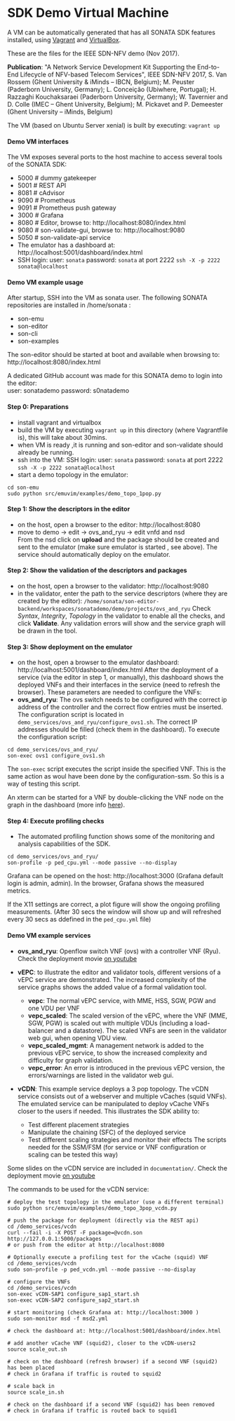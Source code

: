 # SDK Demo Virtual Machine
A VM can be automatically generated that has all SONATA SDK features installed, 
using [Vagrant](https://www.vagrantup.com/) and [VirtualBox](https://www.virtualbox.org/).

These are the files for the IEEE SDN-NFV demo (Nov 2017).

**Publication**: "A Network Service Development Kit Supporting the End-to-End Lifecycle of NFV-based Telecom Services", IEEE SDN-NFV 2017, 
S. Van Rossem (Ghent University & iMinds – IBCN, Belgium); M. Peuster (Paderborn University, Germany); L. Conceição (Ubiwhere, Portugal); H. Razzaghi Kouchaksaraei (Paderborn University, Germany); W. Tavernier and D. Colle (IMEC – Ghent University, Belgium); M. Pickavet and P. Demeester (Ghent University – iMinds, Belgium)

The VM (based on Ubuntu Server xenial) is built by executing: `vagrant up`

#### Demo VM interfaces
The VM exposes several ports to the host machine to access several tools of the SONATA SDK:
* 5000 # dummy gatekeeper
* 5001 # REST API
* 8081 # cAdvisor
* 9090 # Prometheus
* 9091 # Prometheus push gateway 
* 3000 # Grafana
* 8080 # Editor, browse to: http://localhost:8080/index.html
* 9080 # son-validate-gui, browse to: http://localhost:9080 
* 5050 # son-validate-api service 
* The emulator has a dashboard at: http://localhost:5001/dashboard/index.html
* SSH login: user: `sonata` password: `sonata` at port 2222 `ssh -X -p 2222 sonata@localhost`


#### Demo VM example usage

After startup, SSH into the VM as sonata user.
The following SONATA repositories are installed in /home/sonata :
* son-emu
* son-editor
* son-cli
* son-examples

The son-editor should be started at boot and available when browsing to: 
http://localhost:8080/index.html

A dedicated GitHub account was made for this SONATA demo to login into the editor:  
user: sonatademo password: s0natademo

#### Step 0: Preparations
* install vagrant and virtualbox
* build the VM by executing `vagrant up` in this directory (where Vagrantfile is), this will take about 30mins.
* when VM is ready ,it is running and son-editor and son-validate should already be running.
* ssh into the VM: SSH login: user: `sonata` password: `sonata` at port 2222 `ssh -X -p 2222 sonata@localhost`
* start a demo topology in the emulator:
```
cd son-emu
sudo python src/emuvim/examples/demo_topo_1pop.py
```
#### Step 1: Show the descriptors in the editor
* on the host, open a browser to the editor: http://localhost:8080
* move to	demo -> edit -> ovs_and_ryu -> edit vnfd and nsd    
From the nsd click on **upload** and the package should be created and sent to the emulator (make sure emulator is started , see above).
The service should automatically deploy on the emulator. 

#### Step 2: Show the validation of the descriptors and packages
* on the host, open a browser to the validator: http://localhost:9080
* in the validator, enter the path to the service descriptors (where they are created by the editor): 
`/home/sonata/son-editor-backend/workspaces/sonatademo/demo/projects/ovs_and_ryu`
Check *Syntax*, *Integrity*, *Topology* in the validator to enable all the checks, and click **Validate**.
Any validation errors will show and the service graph will be drawn in the tool.

#### Step 3: Show deployment on the emulator
* on the host, open a browser to the emulator dashboard: http://localhost:5001/dashboard/index.html
After the deployment of a service (via the editor in step 1, or manually), this dashboard shows the deployed VNFs and their interfaces in the service (need to refresh the browser).
These parameters are needed to configure the VNFs:
* **ovs_and_ryu**: The ovs switch needs to be configured with the correct ip address of the controller and the correct flow entries must be inserted. The configuration script is located in `demo_services/ovs_and_ryu/configure_ovs1.sh`. The correct IP addresses should be filled (check them in the dashboard). To execute the configuration script: 
```
cd demo_services/ovs_and_ryu/
son-exec ovs1 configure_ovs1.sh
```
The `son-exec` script executes the script inside the specified VNF. This is the same action as woul have been done by the configuration-ssm. So this is a way of testing this script.

An xterm can be started for a VNF by double-clicking the VNF node on the graph in the dashboard (more info [here](https://github.com/sonata-nfv/son-emu/wiki/VNF-configuration-terminal)).

#### Step 4: Execute profiling checks
* The automated profiling function shows some of the monitoring and analysis capabilities of the SDK.
```
cd demo_services/ovs_and_ryu/
son-profile -p ped_cpu.yml --mode passive --no-display
```
Grafana can be opened on the host: http://localhost:3000  (Grafana default login is admin, admin).
In the browser, Grafana shows the measured metrics.

If the X11 settings are correct, a plot figure will show the ongoing profiling measurements.
(After 30 secs the window will show up and will refreshed every 30 secs as ddefined in the `ped_cpu.yml` file)

#### Demo VM example services

* **ovs_and_ryu**: Openflow switch VNF (ovs) with a controller VNF (Ryu).
Check the deployment movie [on youtube](https://www.youtube.com/watch?v=J14mb79Fwmc&t=445s)

* **vEPC**: to illustrate the editor and validator tools, different versions of a vEPC service are demonstrated. The increased complexity of the service graphs shows the added value of a formal validation tool.
  * **vepc**: The normal vEPC service, with MME, HSS, SGW, PGW and one VDU per VNF
  * **vepc_scaled**: The scaled version of the vEPC, where the VNF (MME, SGW, PGW) is scaled out with multiple VDUs (including a load-balancer and a datastore). The scaled VNFs are seen in the validator web gui, when opening VDU view.
  * **vepc_scaled_mgmt**: A management network is added to the previous vEPC service, to show the increased complexity and difficulty for graph validation.
  * **vepc_error**: An error is introduced in the previous vEPC version, the errors/warnings are listed in the validator web gui.

* **vCDN**: This example service deploys a 3 pop topology.  The vCDN service consists out of a webserver and multiple vCaches (squid VNFs). The emulated service can be manipulated to deploy vCache VNFs closer to the users if needed.
This illustrates the SDK ability to:
  * Test different placement strategies
  * Manipulate the chaining (SFC) of the deployed service
  * Test different scaling strategies and monitor their effects
The scripts needed for the SSM/FSM (for service or VNF configuration or scaling can be tested this way)

Some slides on the vCDN service are included in `documentation/`.
Check the deployment movie [on youtube](https://youtu.be/n-On-yGdWJw)

The commands to be used for the vCDN service:
```
# deploy the test topology in the emulator (use a different terminal)
sudo python src/emuvim/examples/demo_topo_3pop_vcdn.py

# push the package for deployment (directly via the REST api)
cd /demo_services/vcdn
curl --fail -i -X POST -F package=@vcdn.son http://127.0.0.1:5000/packages
# or push from the editor at http://localhost:8080

# Optionally execute a profiling test for the vCache (squid) VNF
cd /demo_services/vcdn
sudo son-profile -p ped_vcdn.yml --mode passive --no-display

# configure the VNFs
cd /demo_services/vcdn
son-exec vCDN-SAP1 configure_sap1_start.sh
son-exec vCDN-SAP2 configure_sap2_start.sh

# start monitoring (check Grafana at: http://localhost:3000 )
sudo son-monitor msd -f msd2.yml

# check the dashboard at: http://localhost:5001/dashboard/index.html

# add another vCache VNF (squid2), closer to the vCDN-users2
source scale_out.sh

# check on the dashboard (refresh browser) if a second VNF (squid2) has been placed
# check in Grafana if traffic is routed to squid2

# scale back in
source scale_in.sh

# check on the dashboard if a second VNF (squid2) has been removed
# check in Grafana if traffic is routed back to squid1
```
